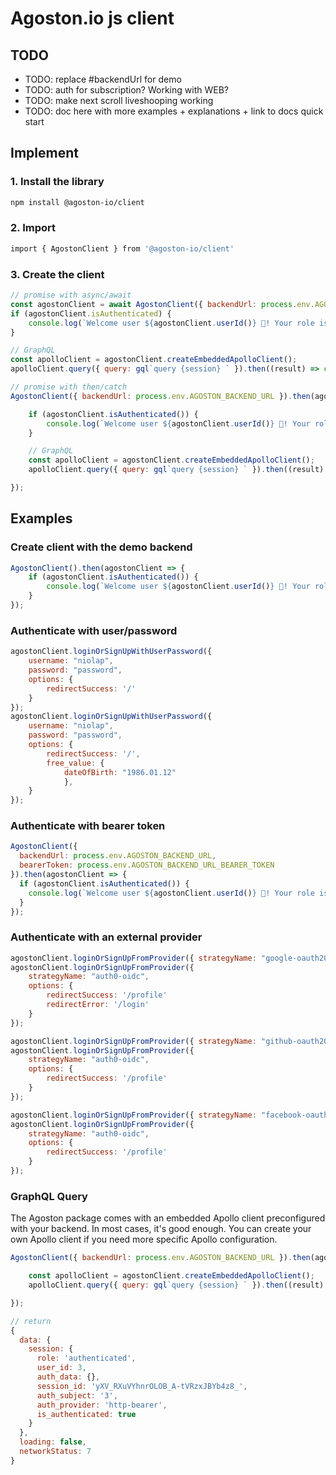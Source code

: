 # Agoston.io js client

## TODO

- TODO: replace  #backendUrl for demo
- TODO: auth for subscription? Working with WEB?
- TODO: make next scroll liveshooping working
- TODO: doc here with more examples + explanations + link to docs quick start

## Implement

### 1. Install the library

```bash
npm install @agoston-io/client
```

### 2. Import

```bash
import { AgostonClient } from '@agoston-io/client'
```

### 3. Create the client

```js
// promise with async/await
const agostonClient = await AgostonClient({ backendUrl: process.env.AGOSTON_BACKEND_URL });
if (agostonClient.isAuthenticated) {
    console.log(`Welcome user ${agostonClient.userId()} 👋! Your role is: ${agostonClient.userRole()}.`);
}

// GraphQL
const apolloClient = agostonClient.createEmbeddedApolloClient();
apolloClient.query({ query: gql`query {session} ` }).then((result) => console.log(result));
```

```js
// promise with then/catch
AgostonClient({ backendUrl: process.env.AGOSTON_BACKEND_URL }).then(agostonClient => {

    if (agostonClient.isAuthenticated()) {
        console.log(`Welcome user ${agostonClient.userId()} 👋! Your role is: ${agostonClient.userRole()}.`);
    }

    // GraphQL
    const apolloClient = agostonClient.createEmbeddedApolloClient();
    apolloClient.query({ query: gql`query {session} ` }).then((result) => console.log(result));

});
```

## Examples

### Create client with the demo backend

```js
AgostonClient().then(agostonClient => {
    if (agostonClient.isAuthenticated()) {
        console.log(`Welcome user ${agostonClient.userId()} 👋! Your role is: ${agostonClient.userRole()}.`);
    }
});
```

### Authenticate with user/password

```js
agostonClient.loginOrSignUpWithUserPassword({
    username: "niolap",
    password: "password",
    options: {
        redirectSuccess: '/'
    }
});
agostonClient.loginOrSignUpWithUserPassword({
    username: "niolap",
    password: "password",
    options: {
        redirectSuccess: '/',
        free_value: {
            dateOfBirth: "1986.01.12"
            },
    }
});
```

### Authenticate with bearer token

```js
AgostonClient({
  backendUrl: process.env.AGOSTON_BACKEND_URL,
  bearerToken: process.env.AGOSTON_BACKEND_URL_BEARER_TOKEN
}).then(agostonClient => {
  if (agostonClient.isAuthenticated()) {
    console.log(`Welcome user ${agostonClient.userId()} 👋! Your role is: ${agostonClient.userRole()}.`);
  }
});
```

### Authenticate with an external provider

```js
agostonClient.loginOrSignUpFromProvider({ strategyName: "google-oauth20" });
agostonClient.loginOrSignUpFromProvider({
    strategyName: "auth0-oidc",
    options: {
        redirectSuccess: '/profile'
        redirectError: '/login'
    }
});

agostonClient.loginOrSignUpFromProvider({ strategyName: "github-oauth20" });
agostonClient.loginOrSignUpFromProvider({
    strategyName: "auth0-oidc",
    options: {
        redirectSuccess: '/profile'
    }
});

agostonClient.loginOrSignUpFromProvider({ strategyName: "facebook-oauth20" });
agostonClient.loginOrSignUpFromProvider({
    strategyName: "auth0-oidc",
    options: {
        redirectSuccess: '/profile'
    }
});
```

### GraphQL Query

The Agoston package comes with an embedded Apollo client preconfigured with your backend.
In most cases, it's good enough. You can create your own Apollo client if you need more specific Apollo configuration.

```js
AgostonClient({ backendUrl: process.env.AGOSTON_BACKEND_URL }).then(agostonClient => {

    const apolloClient = agostonClient.createEmbeddedApolloClient();
    apolloClient.query({ query: gql`query {session} ` }).then((result) => console.log(result));

});
```

```js
// return
{
  data: {
    session: {
      role: 'authenticated',
      user_id: 3,
      auth_data: {},
      session_id: 'yXV_RXuVYhnrOLOB_A-tVRzxJBYb4z8_',
      auth_subject: '3',
      auth_provider: 'http-bearer',
      is_authenticated: true
    }
  },
  loading: false,
  networkStatus: 7
}
```